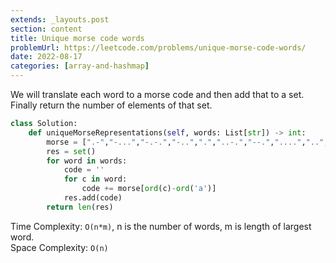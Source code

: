 ```yaml
---
extends: _layouts.post
section: content
title: Unique morse code words
problemUrl: https://leetcode.com/problems/unique-morse-code-words/
date: 2022-08-17
categories: [array-and-hashmap]
---
```


We will translate each word to a morse code and then add that to a set. Finally return the number of elements of that set.

```python
class Solution:
    def uniqueMorseRepresentations(self, words: List[str]) -> int:
        morse = [".-","-...","-.-.","-..",".","..-.","--.","....","..",".---","-.-",".-..","--","-.","---",".--.","--.-",".-.","...","-","..-","...-",".--","-..-","-.--","--.."]
        res = set()
        for word in words:
            code = ''
            for c in word:
                code += morse[ord(c)-ord('a')]
            res.add(code)
        return len(res)
```

Time Complexity: `O(n*m)`, n is the number of words, m is length of largest word. <br/>
Space Complexity: `O(n)`
